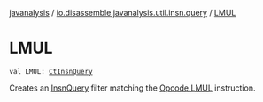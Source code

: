 [javanalysis](../index.md) / [io.disassemble.javanalysis.util.insn.query](index.md) / [LMUL](./-l-m-u-l.md)

# LMUL

`val LMUL: `[`CtInsnQuery`](-ct-insn-query/index.md)

Creates an [InsnQuery](-insn-query/index.md) filter matching the [Opcode.LMUL](#) instruction.

